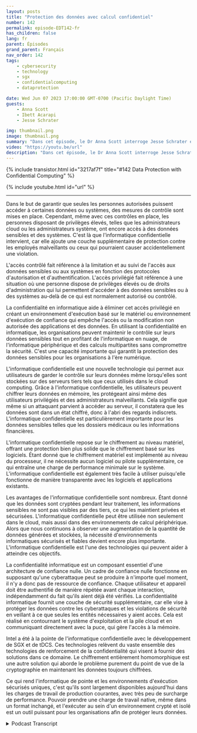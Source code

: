 ```yaml
---
layout: posts
title: "Protection des données avec calcul confidentiel"
number: 142
permalink: episode-EDT142-fr
has_children: false
lang: fr
parent: Épisodes
grand_parent: Français
nav_order: 142
tags:
    - cybersecurity
    - technology
    - sgx
    - confidentialcomputing
    - dataprotection

date: Wed Jun 07 2023 17:00:00 GMT-0700 (Pacific Daylight Time)
guests:
    - Anna Scott
    - Ibett Acarapi
    - Jesse Schrater

img: thumbnail.png
image: thumbnail.png
summary: "Dans cet épisode, le Dr Anna Scott interroge Jesse Schrater et Ibett Acarapi sur la manière de protéger les données à l'aide de la confidentialité informatique."
video: "https://youtu.be/url"
description: "Dans cet épisode, le Dr Anna Scott interroge Jesse Schrater et Ibett Acarapi sur la manière de protéger les données à l'aide de la confidentialité informatique."
---
```


<div>
{% include transistor.html id="3217af7f" title="#142 Data Protection with Confidential Computing" %}

{% include youtube.html id="url" %}
</div>

---

Dans le but de garantir que seules les personnes autorisées puissent accéder à certaines données ou systèmes, des mesures de contrôle sont mises en place. Cependant, même avec ces contrôles en place, les personnes disposant de privilèges élevés, telles que les administrateurs cloud ou les administrateurs système, ont encore accès à des données sensibles et des systèmes. C'est là que l'informatique confidentielle intervient, car elle ajoute une couche supplémentaire de protection contre les employés malveillants ou ceux qui pourraient causer accidentellement une violation.

L'accès contrôlé fait référence à la limitation et au suivi de l'accès aux données sensibles ou aux systèmes en fonction des protocoles d'autorisation et d'authentification. L'accès privilégié fait référence à une situation où une personne dispose de privilèges élevés ou de droits d'administration qui lui permettent d'accéder à des données sensibles ou à des systèmes au-delà de ce qui est normalement autorisé ou contrôlé.

La confidentialité en informatique aide à éliminer cet accès privilégié en créant un environnement d'exécution basé sur le matériel ou environnement d'exécution de confiance qui empêche l'accès ou la modification non autorisée des applications et des données. En utilisant la confidentialité en informatique, les organisations peuvent maintenir le contrôle sur leurs données sensibles tout en profitant de l'informatique en nuage, de l'informatique périphérique et des calculs multipartites sans compromettre la sécurité. C'est une capacité importante qui garantit la protection des données sensibles pour les organisations à l'ère numérique.

L'informatique confidentielle est une nouvelle technologie qui permet aux utilisateurs de garder le contrôle sur leurs données même lorsqu'elles sont stockées sur des serveurs tiers tels que ceux utilisés dans le cloud computing. Grâce à l'informatique confidentielle, les utilisateurs peuvent chiffrer leurs données en mémoire, les protégeant ainsi même des utilisateurs privilégiés et des administrateurs malveillants. Cela signifie que même si un attaquant parvient à accéder au serveur, il constatera que les données sont dans un état chiffré, donc à l'abri des regards indiscrets. L'informatique confidentielle est particulièrement importante pour les données sensibles telles que les dossiers médicaux ou les informations financières.

L'informatique confidentielle repose sur le chiffrement au niveau matériel, offrant une protection bien plus solide que le chiffrement basé sur les logiciels. Étant donné que le chiffrement matériel est implémenté au niveau du processeur, il ne nécessite aucun logiciel ou pilote supplémentaire, ce qui entraîne une charge de performance minimale sur le système. L'informatique confidentielle est également très facile à utiliser puisqu'elle fonctionne de manière transparente avec les logiciels et applications existants.

Les avantages de l'informatique confidentielle sont nombreux. Étant donné que les données sont cryptées pendant leur traitement, les informations sensibles ne sont pas visibles par des tiers, ce qui les maintient privées et sécurisées. L'informatique confidentielle peut être utilisée non seulement dans le cloud, mais aussi dans des environnements de calcul périphérique. Alors que nous continuons à observer une augmentation de la quantité de données générées et stockées, la nécessité d'environnements informatiques sécurisés et fiables devient encore plus importante. L'informatique confidentielle est l'une des technologies qui peuvent aider à atteindre ces objectifs.

La confidentialité informatique est un composant essentiel d'une architecture de confiance nulle. Un cadre de confiance nulle fonctionne en supposant qu'une cyberattaque peut se produire à n'importe quel moment, il n'y a donc pas de ressource de confiance. Chaque utilisateur et appareil doit être authentifié de manière répétée avant chaque interaction, indépendamment du fait qu'ils aient déjà été vérifiés. La confidentialité informatique fournit une couche de sécurité supplémentaire, car elle vise à protéger les données contre les cyberattaques et les violations de sécurité en veillant à ce que seules les entités nécessaires y aient accès. Cela est réalisé en contournant le système d'exploitation et la pile cloud et en communiquant directement avec la puce, qui gère l'accès à la mémoire.

Intel a été à la pointe de l'informatique confidentielle avec le développement de SGX et de tDCS. Ces technologies relèvent du vaste ensemble des technologies de renforcement de la confidentialité qui visent à fournir des solutions dans ce domaine. Le chiffrement entièrement homomorphique est une autre solution qui aborde le problème purement du point de vue de la cryptographie en maintenant les données toujours chiffrées.

Ce qui rend l'informatique de pointe et les environnements d'exécution sécurisés uniques, c'est qu'ils sont largement disponibles aujourd'hui dans les charges de travail de production courantes, avec très peu de surcharge de performance. Pouvoir prendre une charge de travail native, même dans un format inchangé, et l'exécuter au sein d'un environnement crypté et isolé est un outil puissant pour les organisations afin de protéger leurs données.



<details>
<summary> Podcast Transcript </summary>

<p></p>

</details>
